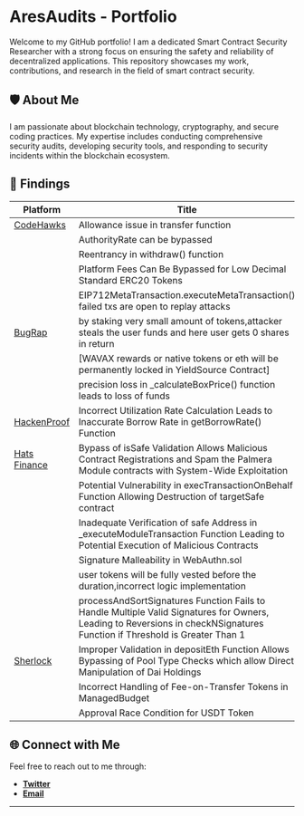 # AresAudits - Portfolio

Welcome to my GitHub portfolio! I am a dedicated Smart Contract Security Researcher with a strong focus on ensuring the safety and reliability of decentralized applications. This repository showcases my work, contributions, and research in the field of smart contract security.

## 🛡️ About Me

I am passionate about blockchain technology, cryptography, and secure coding practices. My expertise includes conducting comprehensive security audits, developing security tools, and responding to security incidents within the blockchain ecosystem.

## 🚀 Findings


|Platform       | Title                     | Severity   | Link
--------------  | ------------------------- | ---------- | -------------------------------------
| [CodeHawks](https://codehawks.cyfrin.io/) | Allowance issue in transfer function | High | [Link](https://codehawks.cyfrin.io/c/2024-08-tadle/s/1552)
|  | AuthorityRate can be bypassed | High | [Link](https://codehawks.cyfrin.io/c/2024-08-tadle/s/1716)
|  | Reentrancy in withdraw() function | High | [Link](https://codehawks.cyfrin.io/c/2024-08-tadle/s/1672)
|  | Platform Fees Can Be Bypassed for Low Decimal Standard ERC20 Tokens | Medium | [Link](https://codehawks.cyfrin.io/c/2024-08-tadle/s/1706)
|  | EIP712MetaTransaction.executeMetaTransaction() failed txs are open to replay attacks | Medium | [Link](https://codehawks.cyfrin.io/c/2024-11-one-world/s/836)
|[BugRap](https://bugrap.io/)   | by staking very small amount of tokens,attacker steals the user funds and here user gets 0 shares in return         | High       | [Link](/reports/Bugrap/donation_attack.md)
|                               | [WAVAX rewards or native tokens or eth will be permanently locked in YieldSource Contract]  | Medium | [link](/reports/Bugrap/emergency_withdraw.md)
|               | precision loss in _calculateBoxPrice() function leads to loss of funds | Medium | [Link](/reports/Bugrap/precision_loss.md)
|[HackenProof](https://hackenproof.com/) | Incorrect Utilization Rate Calculation Leads to Inaccurate Borrow Rate in getBorrowRate() Function | High     |[Link](/reports/HackenProof/Incorrect_UR.md)
|[Hats Finance](https://hats.finance/security-researchers) | Bypass of isSafe Validation Allows Malicious Contract Registrations and Spam the Palmera Module contracts with System-Wide Exploitation | High   | [Link](/reports/Hats/Bypass.md)
|               | Potential Vulnerability in execTransactionOnBehalf Function Allowing Destruction of targetSafe contract | Medium | [Link](/reports/Hats/Destruction_of_targetSafe.md)
|  | Inadequate Verification of safe Address in _executeModuleTransaction Function Leading to Potential Execution of Malicious Contracts | High | [Link](/reports/Hats/Inadequate_Verification.md)
|  | Signature Malleability in WebAuthn.sol | Medium | [Link](/reports/Hats/Signature_Malleability.md)
|  | user tokens will be fully vested before the duration,incorrect logic implementation | Medium | [Link](/reports/Hats/incorrect_logic.md)
|  | processAndSortSignatures Function Fails to Handle Multiple Valid Signatures for Owners, Leading to Reversions in checkNSignatures Function if Threshold is Greater Than 1 | Medium | [Link](/reports/Hats/palmera.md)
|[Sherlock](https://www.sherlock.xyz/)   | Improper Validation in depositEth Function Allows Bypassing of Pool Type Checks which allow Direct Manipulation of Dai Holdings         | Medium     | [Link](/reports/Sherlock/Improper_Validation.md)
|  | Incorrect Handling of Fee-on-Transfer Tokens in ManagedBudget | Medium | [Link](https://github.com/sherlock-audit/2024-06-boost-aa-wallet-judging/issues/394)
|  | Approval Race Condition for USDT Token | Medium | [Link](https://github.com/sherlock-audit/2024-08-sentiment-v2-judging/issues/593)



## 🌐 Connect with Me
Feel free to reach out to me through:
- **[Twitter](https://x.com/_AresAudits)**
- **[Email](aresaudits@gmail.com)**


---
